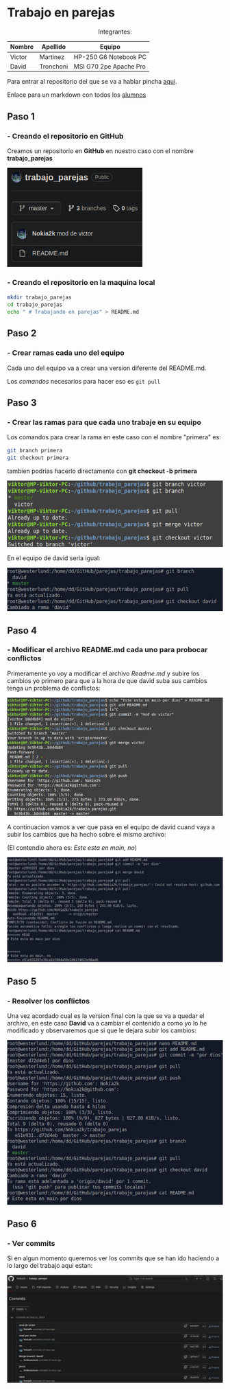 # Trabajo en parejas
<center>
    Integrantes:
</center>


| Nombre | Apellido | Equipo |
| -- | -- | -- |
| Victor | Martinez | HP-250 G6 Notebook PC |
| David | Tronchoni | MSI G70 2pe Apache Pro 

Para entrar al repositorio del que se va a hablar pincha [aqui](https://github.com/Nokia2k/trabajo_parejas).


Enlace para un markdown con todos los [alumnos](alumnos.md) 

## Paso 1
### - Creando el repositorio en GitHub
Creamos un repositorio en **GitHub** en nuestro caso con el nombre **trabajo_parejas**

![alt text](nose.png)

### - Creando el repositorio en la maquina local
```bash
mkdir trabajo_parejas
cd trabajo_parejas
echo " # Trabajando en parejas" > README.md
```

## Paso 2
### - Crear ramas cada uno del equipo

Cada uno del equipo va a crear una version diferente del README.md.

Los *comandos* necesarios para hacer eso es `git pull` 

## Paso 3
### - Crear las ramas para que cada uno trabaje en su equipo

Los comandos para crear la rama en este caso con el nombre "primera" es:

```bash
git branch primera
git checkout primera
``` 

tambien podrias hacerlo directamente con 
**git checkout -b primera**

![alt text](pareja1.png)

En el equipo de david seria igual:

![alt text](david2.png)

## Paso 4
### - Modificar el archivo README.md cada uno para probocar conflictos

Primeramente yo voy a modificar el archivo *Readme.md* y subire los cambios yo primero para que a la hora de que david suba sus cambios tenga un problema de conflictos:

![alt text](pareja2.png)

A continuacion vamos a ver que pasa en el equipo de david cuand vaya a subir los cambios que ha hecho sobre el mismo archivo:

(El contendio ahora es: *Este esta en main, no*)

![alt text](davis1.jpeg)

## Paso 5
### - Resolver los conflictos

Una vez acordado cual es la version final con la que se va a quedar el archivo, en este caso **David** va a cambiar el contenido a como yo lo he modificado y observaremos que si que le dejara subir los cambios:

![alt text](davi21.jpeg)

## Paso 6
### - Ver commits

Si en algun momento queremos ver los commits que se han ido haciendo a lo largo del trabajo aqui estan:


![alt text](asdasas.png)
